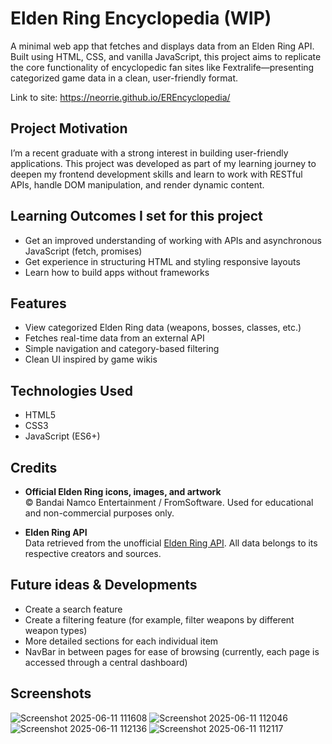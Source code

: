 # Elden Ring Encyclopedia (WIP)

A minimal web app that fetches and displays data from an Elden Ring API. Built using HTML, CSS, and vanilla JavaScript, this project aims to replicate the core functionality of encyclopedic fan sites like Fextralife—presenting categorized game data in a clean, user-friendly format.

Link to site: https://neorrie.github.io/EREncyclopedia/

## Project Motivation

I’m a recent graduate with a strong interest in building user-friendly applications. This project was developed as part of my learning journey to deepen my frontend development skills and learn to work with RESTful APIs, handle DOM manipulation, and render dynamic content.

## Learning Outcomes I set for this project

- Get an improved understanding of working with APIs and asynchronous JavaScript (fetch, promises)
- Get experience in structuring HTML and styling responsive layouts
- Learn how to build apps without frameworks

## Features

- View categorized Elden Ring data (weapons, bosses, classes, etc.)
- Fetches real-time data from an external API
- Simple navigation and category-based filtering
- Clean UI inspired by game wikis

## Technologies Used
- HTML5
- CSS3
- JavaScript (ES6+)

## Credits
- **Official Elden Ring icons, images, and artwork**  
  © Bandai Namco Entertainment / FromSoftware. Used for educational and non-commercial purposes only.

- **Elden Ring API**  
  Data retrieved from the unofficial [Elden Ring API](https://docs.eldenring.fanapis.com/). All data belongs to its respective creators and sources.

## Future ideas & Developments
- Create a search feature
- Create a filtering feature (for example, filter weapons by different weapon types)
- More detailed sections for each individual item
- NavBar in between pages for ease of browsing (currently, each page is accessed through a central dashboard)

## Screenshots
![Screenshot 2025-06-11 111608](https://github.com/user-attachments/assets/c8d0f92f-1ed8-4428-860f-6d56c2568ba7)
![Screenshot 2025-06-11 112046](https://github.com/user-attachments/assets/f73a4317-6e8e-4166-832e-591784216c85)
![Screenshot 2025-06-11 112136](https://github.com/user-attachments/assets/e2ef4f4c-94ce-4e70-96c4-404a8c2ada25)
![Screenshot 2025-06-11 112117](https://github.com/user-attachments/assets/c1360d45-8c2e-420f-abd7-37c89e2bcbd2)

